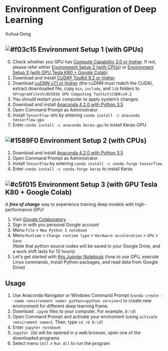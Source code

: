# Environment Configuration of Deep Learning

Xuhua Dong

## ![#f03c15](https://placehold.it/15/f03c15/000000?text=+) Environment Setup 1 (with GPUs)
0. Check whether you GPU has [Compute Capability 3.0 or higher](https://developer.nvidia.com/cuda-gpus). If not, please refer either [Environment Setup 2 (with CPUs)](https://github.com/xuhuahaoren/Environment-Configuration-of-Deep-Learning#-environment-setup-2-with-cpus) or [Environment Setup 3 (with GPU Tesla K80 + Google Colab)](https://github.com/xuhuahaoren/Environment-Configuration-of-Deep-Learning#-environment-setup-3-with-gpu-tesla-k80--google-colab)
1. Download and install [CUDA® Toolkit 9.2 or higher](https://developer.nvidia.com/cuda-downloads)
2. Download [cuDNN v7.1 or higher](https://developer.nvidia.com/cudnn) (the cuDNN must match the CUDA), extract downloaded file, copy `bin`, `include`, and `lib` folders to `%ProgramFiles%\NVIDIA GPU Computing Toolkit\CUDA\v9.2`
3. You should restart your computer to apply system’s changes
4. Download and install [Anaconda 4.2.0 with Python 3.5](https://repo.continuum.io/archive/Anaconda3-4.2.0-Windows-x86_64.exe)
5. Open Command Prompt as Administrator
6. Install `TensorFlow-GPU` by entering `conda install -c anaconda tensorflow-gpu`
7. Enter `conda install -c anaconda keras-gpu` to install Keras-GPU

## ![#1589F0](https://placehold.it/15/1589F0/000000?text=+) Environment Setup 2 (with CPUs)
1. Download and install [Anaconda 4.2.0 with Python 3.5](https://repo.continuum.io/archive/Anaconda3-4.2.0-Windows-x86_64.exe)
2. Open Command Prompt as Administrator
3. Install `TensorFlow` by entering `conda install -c conda-forge tensorflow`
4. Enter `conda install -c conda-forge keras` to install Keras

## ![#c5f015](https://placehold.it/15/c5f015/000000?text=+) Environment Setup 3 (with GPU Tesla K80 + Google Colab)
A **_free of charge_** way to experience training deep models with high-performance GPU!
1. Visit [Google Colaboratory](https://colab.research.google.com/notebooks/welcome.ipynb)
2. Sign in with you personal Google account
3. Menu `File` > `New Python 3 notebook`
4. Menu `Runtime` > `Change runtime type` > `Hardware acceleration` > `GPU` > `Save`  
(Note that python source codes will be saved in your Google Drive, and a work shift lasts for 12 hours)  
5. Let's get started with [this Jupyter Notebook](https://github.com/nhduong/intro_deep/blob/master/examples/colab_getting_started.ipynb) (how to use GPU, execute Linux commands, install Python packages, and read data from Google Drive)



## Usage
1. Use Anaconda Navigator or Windows Command Prompt (`conda create --name <environment name> python=<python version>`) to create new environment for different deep learning frame.
2. Download `.ipynb` files to your computer. For example, `D:\dl`
3. Open Command Prompt and activate your enviroment (using `activate <enviroment name>`). Then, type `cd /d D:\dl`
4. Enter `jupyter notebook`
5. `Jupyter IDE` will be opened in a web browser, open one of the downloaded programs
6. Select menu `Cell` > `Run All` to run the program
